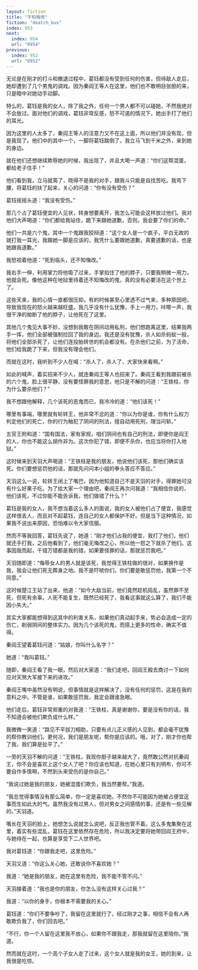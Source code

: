 ```yaml
---
layout: fiction
title: "不知悔改"
fiction: "deatch_bus"
index: 953
next:
  index: 954
  url: "0954"
previous:
  index: 952
  url: "0952"
---
```

无论是在刚才的打斗和撤退过程中，葛钰都没有受到任何的伤害，但待敌人走后，她却遭到了几个男鬼的调戏。因为秦阎王等人在这里，他们也不敢明目张胆的来，只是暗中对她动手动脚。

特么的，葛钰是我的女人，除了我之外，任何一个男人都不可以碰她，不然我绝对不会放过。面对他们的调戏，葛钰非常反感，怒不可遏的情况下，她出手打了他们的耳光。

因为这里的人太多了，秦阎王等人的注意力又不在这上面，所以他们并没有现，但是我现了。他们中的其中一个，一脚将葛钰踹倒了，我立马飞到千米之外，来到她的身边。

就在他们还想继续欺辱她的时候，我出现了，并且大喝一声道：“你们这帮混蛋，都给老子住手！”

他们看到我，立马就蔫了，晓得不是我的对手，跟我斗只能是自找苦吃。我弯下腰，将葛钰的扶了起来，关心的问道：“你有没有受伤？”

葛钰摇摇头道：“我没有受伤。”

那几个占了葛钰便宜的人见状，转身想要离开，我怎么可能会这样放过他们。我对他们大声喝道：“你们都给我站住，跪下来跟她道歉，否则，我会要了你们的命。”

他们一共是六个鬼，其中一个鬼跟我狡辩道：“这个女人是一个疯子，平白无故的就打我一耳光，我踹她一脚是应该的，我凭什么要跟她道歉，真要道歉的话，也是她跟我道歉。”

我怒视着他道：“死到临头，还不知悔改。”

我右手一伸，利用掌力将他吸了过来，手掌掐住了他的脖子，只要我稍微一用力，他就会死。像他这种在地狱里待着还不知悔改的鬼，真的没有必要活在这个世上了。

这些天来，我的心情一直都很压抑，有的时候甚至心里透不过气来，多种原因吧，导致我现在的怒火越来越旺盛。我几乎没有什么犹豫，手上一用力，咔嚓一声，我很干净的拗断了他的脖子，让他死在了这里。

其他几个鬼见大事不妙，没想到我敢在阴间动用私刑，他们想跑离这里，结果我两手一挥，他们全部被强制拉回了我的身边。我还是没有犹豫，杀人如杀蚂蚁一般，将他们全部杀死了，让他们连投胎转世的机会都没有。在杀他们之前，为了活命，他们给我跪了下来，但我没有理会他们。

而就在这时，我听到不少人在喊：“杀人了，杀人了，大家快来看啊。”

如此的喊声，着实招来不少人，就连秦阎王等人也招来了。秦阎王看到我跟前被杀的六个鬼，脸上很平静，没有要怪罪我的意思，他只是不解的问道：“王铁柱，你为什么要杀他们？”

我不想跟他解释，几个该死的恶鬼而已，我冷冷的道：“他们该死！”

哪里有事端，哪里就有轮转王，他非常不忿的道：“你以为你是谁，你有什么权力判定他们的死亡，你的行为触犯了阴间的刑法，擅自动用死刑，理当问斩。”

五官王附和道：“国有国法，家有家规，咱们阴间也有自己的刑法，即便你是阎王的人，你也不能这么胡作非为。这次你犯了错，即便不杀你，也应当将你打入地狱。”

这时候来到天羽大声喝道：“王铁柱是我的朋友，他说他们该死，那他们确实该死。你们要想惩罚他的话，那就先问问本小姐的拳头答应不答应。”

天羽这么一说，轮转王闭上了嘴巴，因为他知道自己不是天羽的对手，得罪她可没有什么好果子吃。为了给大家一个理由吧，秦阎王再次问我道：“我相信你说的，他们该死，不过你能不能告诉我，他们做错了什么？”

葛钰是我的女人，我不想当着这么多人的面说，我的女人被他们占了便宜，我感觉这样很丢人，而且对不起葛钰，连自己的女人都保护不好。但是当下这种情况，如果我不说出来原因，恐怕难以令大家信服。

然而不等我回答，葛钰先说了，她道：“刚才他们占我的便宜，我打了他们，他们就还手打我，之后他看到了，他们毫无悔改之心，所以他一怒之下就杀了他们。这事因我而起，千错万错都是我的错，如果要怪罪的话，那就惩罚我吧。”

天羽随即道：“侮辱女人的男人就是该死，我觉得王铁柱做的很对，如果换作是我，我会让他们死无葬身之地。我不是吓唬你们，你们要是敢惩罚他，我第一个不同意。”

这时候楚江王站了出来，他道：“如今大敌当前，他们竟然趁机捣乱，虽然罪不至死，但死有余辜。人死不能复生，既然已经死了，我看这事就这么算了，我们不能因小失大。”

其实大家都能想得到这其中的利害关系，如果他们真动起手来，势必会造成一定的伤亡，削弱阴间的整体实力。因为几个该死的鬼，而搭上更多的性命，确实不值得。

秦阎王望着葛钰问道：“姑娘，你叫什么名字？”

她道：“我叫葛钰。”

随即，秦阎王看了我一眼，然后对大家道：“我们走吧，回阎王殿去商讨一下如何应对天煞大军接下来的进攻。”

秦阎王嘴中虽然没有明说，但事情就是这样解决了，没有任何的惩罚，这是在我的意料之中。不管是谁，如果敢惩罚我，我定会跟谁急眼。

他们走后，葛钰非常郑重的对我道：“王铁柱，真是谢谢你，要是没有你的话，我不知道会被他们欺负成什么样。”

我微微一笑道：“路见不平拔刀相助，只要有点儿正义感的人见到，都会毫不犹豫的帮你教训他们。更何况，我们是朋友呢，帮你是应该的。哦，对了，刚才你也帮了我，我们算是扯平了。”

一旁的天羽不解的问道：“王铁柱，我现你胆子越来越大了，竟然敢公然对抗秦阎王，你不会是喜欢上这个女人了吧？你应该也知道，在她心里只有刘明布，你可不要自作多情啊，不然到头来受伤的是你自己。”

“我说过她是我的朋友，她被混蛋们欺负，我当然要帮。”我道。

“我总觉得事情没有那么简单，你一定是喜欢她，不然你不可能因为她被占便宜这事而生如此大的气。虽然我没有过男人，但对男女之间感情的事，还是有一些见解的。”天羽道。

嘴长在天羽的脸上，她想怎么说就怎么说吧，反正我也管不着。这么多鬼集聚在这里，着实有些混乱，葛钰在这里依然存在危险，所以我决定要将她带回阎王府中，与她待在一起，也算是享受下二人世界吧。

我对葛钰道：“你跟我走吧，这里危险。”

天羽又道：“你这么关心她，还敢说你不喜欢她？”

我道：“她是我的朋友，她在这里有危险，我不能不管不问。”

天羽接着道：“我也是你的朋友，你怎么没有这样关心过我？”

我道：“以你的身手，你根本不需要我的关心。”

葛钰道：“你们不要争吵了，我留在这里就行了，经过刚才之事，相信不会有人再敢欺负我了，你们回去吧。”

“不行，你一个人留在这里我不放心，如果你不跟我走，那我就留在这里陪你。”我道。

然而就在这时，一个高个子女人走了过来，这个女人就是我的女王，她的到来，让我很是吃惊。